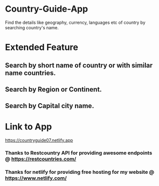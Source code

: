 # Country-Guide-App
Find the details like geography, currency, languages etc of country by searching country's name.

# Extended Feature
## Search by short name of country or with similar name countries.
## Search by Region or Continent.
## Search by Capital city name.

# Link to App
https://countryguide07.netlify.app

### Thanks to Restcountry API for providing awesome endpoints @ https://restcountries.com/
### Thanks for netlify for providing free hosting for my website  @ https://www.netlify.com/
